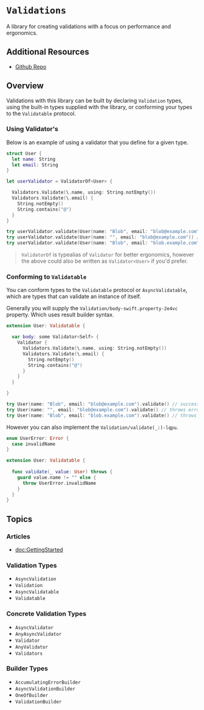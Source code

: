 # ``Validations``

A library for creating validations with a focus on performance and ergonomics.

## Additional Resources
- [Github Repo](https://github.com/m-housh/swift-validation-builder)

## Overview

Validations with this library can be built by declaring ``Validation`` types, using the built-in
types supplied with the library, or conforming your types to the ``Validatable`` protocol.

### Using Validator's

Below is an example of using a validator that you define for a given type.

```swift
struct User { 
  let name: String
  let email: String
}

let userValidator = ValidatorOf<User> {  

  Validators.Validate(\.name, using: String.notEmpty())
  Validators.Validate(\.email) { 
    String.notEmpty()
    String.contains("@")
  }
}

try userValidator.validate(User(name: "Blob", email: "blob@example.com")) // success.
try userValidator.validate(User(name: "", email: "blob@example.com")) // throws error.
try userValidator.validate(User(name: "Blob", email: "blob.example.com")) // throws error.

```

>  ``ValidatorOf`` is typealias of ``Validator`` for better ergonomics,
>  however the above could also be written as `Validator<User>` if
>  you'd prefer.

### Conforming to `Validatable`

You can conform types to the ``Validatable`` protocol or ``AsyncValidatable``, 
which are types that can validate an instance of itself.

Generally you will supply the ``Validation/body-swift.property-2e4vc`` property.  Which uses
result builder syntax.

```swift
extension User: Validatable { 

  var body: some Validator<Self> { 
    Validator { 
      Validators.Validate(\.name, using: String.notEmpty())
      Validators.Validate(\.email) { 
        String.notEmpty()
        String.contains("@")
      }
    }
  }

}

try User(name: "Blob", email: "blob@example.com").validate() // success.
try User(name: "", email: "blob@example.com").validate() // throws error.
try User(name: "Blob", email: "blob.example.com").validate() // throws error.
```

However you can also implement the ``Validation/validate(_:)-lqpu``.

```swift
enum UserError: Error { 
  case invalidName
}

extension User: Validatable { 
  
  func validate(_ value: User) throws { 
    guard value.name != "" else {  
      throw UserError.invalidName
    }
  }
}

```

## Topics

### Articles

* <doc:GettingStarted>

### Validation Types

* ``AsyncValidation``
* ``Validation``
* ``AsyncValidatable``
* ``Validatable``

### Concrete Validation Types

* ``AsyncValidator``
* ``AnyAsyncValidator``
* ``Validator``
* ``AnyValidator``
* ``Validators``

### Builder Types

* ``AccumulatingErrorBuilder``
* ``AsyncValidationBuilder``
* ``OneOfBuilder``
* ``ValidationBuilder``
